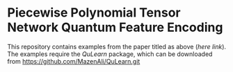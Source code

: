 # Piecewise Polynomial Tensor Network Quantum Feature Encoding
This repository contains examples from the paper titled as above
(*here link*).
The examples require the *QuLearn* package, which can be downloaded
from https://github.com/MazenAli/QuLearn.git